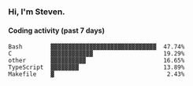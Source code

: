 ### Hi, I'm Steven.

#### Coding activity (past 7 days)
```
Bash        ▓▓▓▓▓▓▓▓▓▓▓▓▓▓▓▓▓▓▓▓▓▓▓▓▓▓▓▓▓▓  47.74%
C           ▓▓▓▓▓▓▓▓▓▓▓▓                    19.29%
other       ▓▓▓▓▓▓▓▓▓▓                      16.65%
TypeScript  ▓▓▓▓▓▓▓▓                        13.89%
Makefile    ▓                                2.43%
```

